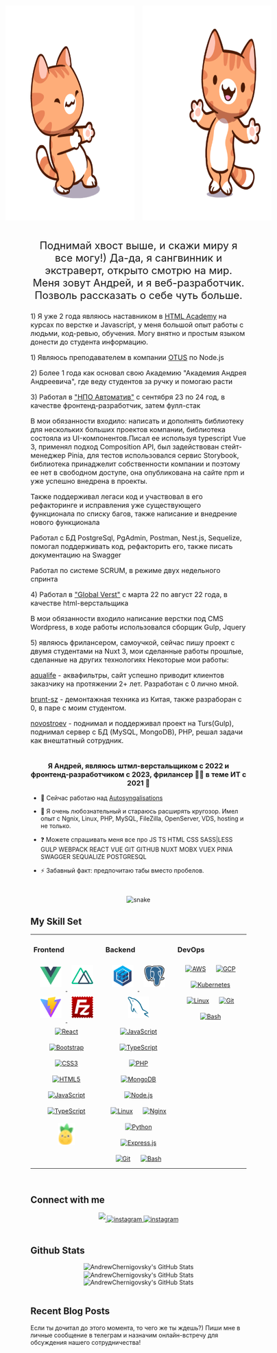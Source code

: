 <div align="center" style="display: grid; gap: 20px; align-items: center;">
<div align="center" style="display: flex; gap: 20px; align-items: center; justify-content: center">
<img src="./assets/tenor.gif" align="center" style="width: 300px"  height='500'/>
<img src="./assets/tenor-1.gif" align="center" style="width: 300px"  height='500'/>
</div>
<div>
	<p style="font-size: 24px;">Поднимай хвост выше, и скажи миру я все могу!) Да-да, я сангвинник и экстраверт, открыто смотрю на мир. Меня зовут Андрей, и я веб-разработчик. Позволь рассказать о себе чуть больше.</p>
	<p style="font-size: 16px; text-align: left;">1) Я уже 2 года являюсь наставником в <a href="https://htmlacademy.ru/">HTML Academy</a> на курсах по верстке и Javascript, у меня большой опыт работы с людьми, код-ревью, обучения. Могу внятно и простым языком донести до студента информацию.
  </p>
	<p style="font-size: 16px; text-align: left;">1) Являюсь преподавателем в компании <a href="https://otus.ru/">OTUS</a> по Node.js
  </p>
	<p style="font-size: 16px; text-align: left;">2) Более 1 года как основал свою Академию "Академия Андрея Андреевича", где веду студентов за ручку и помогаю расти</p>
  <p style="font-size: 16px; text-align: left;">3) Работал в <a href="https://npoamotiv.ru/">"НПО Автоматив"</a> с сентября 23 по 24 год, в качестве фронтенд-разработчик, затем фулл-стак</p>
	<p style="font-size: 16px; text-align: left;">В мои обязанности входило: написать и дополнять библиотеку для нескольких больших проектов компании, библиотека состояла из UI-компонентов.Писал ее используя typescript Vue 3, применял подход Composition API, был задействован стейт-менеджер Pinia, для тестов использовался сервис Storybook, библиотека принаджелит собственности компании и поэтому ее нет в свободном доступе, она опубликована на сайте npm и уже успешно внедрена в проекты.</p>
    <p style="font-size: 16px; text-align: left;">Также поддерживал легаси код и участвовал в его рефакторинге и исправления уже существующего функционала по списку багов, также написание и внедрение нового функционала</p>
    <p style="font-size: 16px; text-align: left;">Работал с БД PostgreSql, PgAdmin, Postman, Nest.js, Sequelize, помогал поддерживать код, рефакторить его, также писать документацию на Swagger</p>
    <p style="font-size: 16px; text-align: left;">Работал по системе SCRUM, в режиме двух недельного спринта</p>
    <p style="font-size: 16px; text-align: left;">4) Работал в <a href="https://global-verst.com/">"Global Verst"</a> с марта 22 по август 22 года, в качестве html-верстальщика</p>
        <p style="font-size: 16px; text-align: left;">В мои обязанности входило написание верстки под CMS Wordpress, в ходе работы использовался сборщик Gulp, Jquery</p>
        <p style="font-size: 16px; text-align: left;">5) являюсь фрилансером, самоучкой, сейчас пишу проект с двумя студентами на Nuxt 3, мои сделанные работы прошлые, сделанные на других технологиях
        Некоторые мои работы:
          <p style="font-size: 16px; text-align: left;">
        <a href="https://aqualife.kg/">aqualife</a> - аквафильтры, сайт успешно приводит клиентов заказчику на протяжении 2+ лет. Разработан с 0 лично мной.
          </p>
          <p style="font-size: 16px; text-align: left;">
        <a href="https://brunt-sz.ru">brunt-sz</a> - демонтажная техника из Китая, также разраборан с 0, в паре с моим студентом.
          </p>
          <p style="font-size: 16px; text-align: left;">
        <a href="https://novostroev.ru/">novostroev</a> - поднимал и поддерживал проект на Turs(Gulp), поднимал сервер с БД (MySQL, MongoDB), PHP, решал задачи как внештатный сотрудник.
          </p>
        </p>
</div>
</div>  

### <div align="center">Я Андрей, являюсь штмл-верстальщиком с 2022 и фронтенд-разработчиком с 2023, фрилансер 👨‍💻 в теме ИТ с 2021 🚀</div>  
  

- 🔭 Сейчас работаю над [Autosyngalisations](https://github.com/AndrewChernigovsky/autosignalization-kz-php)
  

- 🌱 Я очень любознательный и стараюсь расширять кругозор. Имел опыт с Ngnix, Linux, PHP, MySQL, FileZilla, OpenServer, VDS, hosting и не только.
  

- ❓ Можете спрашивать меня все про JS TS HTML CSS SASS|LESS GULP WEBPACK REACT VUE GIT GITHUB NUXT MOBX VUEX PINIA SWAGGER SEQUALIZE POSTGRESQL 
  

- ⚡ Забавный факт: предпочитаю табы вместо пробелов.
  

<br/>  
<p align="center" dir="auto">
<img width="600" src="https://github.com/AndrewChernigovsky/AndrewChernigovsky/blob/main/assets/animateSnake.svg" alt="snake" style="max-width: 100%;">
</p>


## My Skill Set  
<table><tr><td valign="top" width="33%">



### Frontend  
<div align="center">  
<a href="https://vuejs.org/" target="_blank">
  <img style="margin: 10px" src="./assets/Vue.js.svg" alt="sequelize"  height="50"/>
</a>  
<a href="https://nuxt.com/" target="_blank">
  <img style="margin: 10px" src="./assets/Nuxt JS.svg" alt="sequelize"  height="50"/>
</a>  
<a href="https://vite.dev/" target="_blank">
  <img style="margin: 10px" src="./assets/Vite.js.svg" alt="sequelize"  height="50"/>
</a>  
<a href="https://filezilla-project.org/" target="_blank">
  <img style="margin: 10px" src="./assets/FileZilla.svg" alt="sequelize"  height="50"/>
</a>  
<a href="https://reactjs.org/" target="_blank"><img style="margin: 10px" src="https://profilinator.rishav.dev/skills-assets/react-original-wordmark.svg" alt="React" height="50" /></a>  
<a href="https://getbootstrap.com/docs/3.4/javascript/" target="_blank"><img style="margin: 10px" src="https://profilinator.rishav.dev/skills-assets/bootstrap-plain.svg" alt="Bootstrap" height="50" /></a>  
<a href="https://www.w3schools.com/css/" target="_blank"><img style="margin: 10px" src="https://profilinator.rishav.dev/skills-assets/css3-original-wordmark.svg" alt="CSS3" height="50" /></a>  
<a href="https://en.wikipedia.org/wiki/HTML5" target="_blank"><img style="margin: 10px" src="https://profilinator.rishav.dev/skills-assets/html5-original-wordmark.svg" alt="HTML5" height="50" /></a>  
<a href="https://www.javascript.com/" target="_blank"><img style="margin: 10px" src="https://profilinator.rishav.dev/skills-assets/javascript-original.svg" alt="JavaScript" height="50" /></a>  
<a href="https://www.typescriptlang.org/" target="_blank"><img style="margin: 10px" src="https://profilinator.rishav.dev/skills-assets/typescript-original.svg" alt="TypeScript" height="50" /></a>  
<a href="https://pinia-ru.netlify.app/core-concepts/" target="_blank"><img style="margin: 10px" src="./assets/pinia.svg" alt="Pinia" height="50" /></a>  


</td><td valign="top" width="33%">



### Backend  
<div align="center">  
<a href="https://sequelize.org/" target="_blank">
  <img style="margin: 10px" src="./assets/sequelize.svg" alt="sequelize"  height="50"/>
</a>  
<a href="https://www.postgresql.org/" target="_blank">
  <img style="margin: 10px" src="./assets/PostgresSQL.svg" alt="postgresql"  height="50"/>
</a>  
<a href="https://www.mysql.com/" target="_blank">
  <img style="margin: 10px" src="./assets/MySQL.svg" alt="mysql"  height="50"/>
</a>  
<a href="https://www.javascript.com/" target="_blank"><img style="margin: 10px" src="https://profilinator.rishav.dev/skills-assets/javascript-original.svg" alt="JavaScript" height="50" /></a>  
<a href="https://www.typescriptlang.org/" target="_blank"><img style="margin: 10px" src="https://profilinator.rishav.dev/skills-assets/typescript-original.svg" alt="TypeScript" height="50" /></a>  
<a href="https://www.php.net/" target="_blank"><img style="margin: 10px" src="https://profilinator.rishav.dev/skills-assets/php-original.svg" alt="PHP" height="50" /></a>  
<a href="https://www.mongodb.com/" target="_blank"><img style="margin: 10px" src="https://profilinator.rishav.dev/skills-assets/mongodb-original-wordmark.svg" alt="MongoDB" height="50" /></a>  
<a href="https://nodejs.org/" target="_blank"><img style="margin: 10px" src="https://profilinator.rishav.dev/skills-assets/nodejs-original-wordmark.svg" alt="Node.js" height="50" /></a>  
<a href="https://www.linux.org/" target="_blank"><img style="margin: 10px" src="https://profilinator.rishav.dev/skills-assets/linux-original.svg" alt="Linux" height="50" /></a>  
<a href="https://www.nginx.com/" target="_blank"><img style="margin: 10px" src="https://profilinator.rishav.dev/skills-assets/nginx-original.svg" alt="Nginx" height="50" /></a>  
<a href="https://www.python.org/" target="_blank"><img style="margin: 10px" src="https://profilinator.rishav.dev/skills-assets/python-original.svg" alt="Python" height="50" /></a>  
<a href="https://expressjs.com/" target="_blank"><img style="margin: 10px" src="https://profilinator.rishav.dev/skills-assets/express-original-wordmark.svg" alt="Express.js" height="50" /></a>  
<a href="https://github.com/" target="_blank"><img style="margin: 10px" src="https://profilinator.rishav.dev/skills-assets/git-scm-icon.svg" alt="Git" height="50" /></a>  
<a href="https://www.gnu.org/software/bash/" target="_blank"><img style="margin: 10px" src="https://profilinator.rishav.dev/skills-assets/gnu_bash-icon.svg" alt="Bash" height="50" /></a>  
</div>

</td><td valign="top" width="33%">


### DevOps  
<div align="center">  
<a href="https://aws.amazon.com/" target="_blank"><img style="margin: 10px" src="https://profilinator.rishav.dev/skills-assets/amazonwebservices-original-wordmark.svg" alt="AWS" height="50" /></a>  
<a href="https://cloud.google.com/" target="_blank"><img style="margin: 10px" src="https://profilinator.rishav.dev/skills-assets/google_cloud-icon.svg" alt="GCP" height="50" /></a>  
<a href="https://kubernetes.io/" target="_blank"><img style="margin: 10px" src="https://profilinator.rishav.dev/skills-assets/kubernetes-icon.svg" alt="Kubernetes" height="50" /></a>  
<a href="https://www.linux.org/" target="_blank"><img style="margin: 10px" src="https://profilinator.rishav.dev/skills-assets/linux-original.svg" alt="Linux" height="50" /></a>  
<a href="https://github.com/" target="_blank"><img style="margin: 10px" src="https://profilinator.rishav.dev/skills-assets/git-scm-icon.svg" alt="Git" height="50" /></a>  
<a href="https://www.gnu.org/software/bash/" target="_blank"><img style="margin: 10px" src="https://profilinator.rishav.dev/skills-assets/gnu_bash-icon.svg" alt="Bash" height="50" /></a>  
</div>

</td></tr></table>  

<br/>  


## Connect with me  
<div align="center">
<a href="https://github.com/andrewchernigovsky" target="_blank">
<img src="https://img.shields.io/badge/github-%2324292e.svg?&style=for-the-badge&logo=github&logoColor=white alt=github" style="margin-bottom: 5px;" />
</a>
<a href="https://t.me/andrey_andreevich_official" target="_blank">
<img src="https://img.shields.io/badge/telegram-%23000000.svg?style=for-the-badge&logo=telegram&logoColor=white" alt=instagram style="margin-bottom: 5px;" />
</a>  
<a href="https://vk.com/andrey_andreevich_official" target="_blank">
<img src="https://img.shields.io/badge/vkontakte-%23000000.svg?style=for-the-badge&logo=vkontakte&logoColor=white" alt=instagram style="margin-bottom: 5px;" />
</a>  
</div>  
  

<br/>  


## Github Stats  
<div align="center">
<img src="https://github-readme-streak-stats.herokuapp.com/?user=AndrewChernigovsky&theme=yeblu&hide_border=true" alt="AndrewChernigovsky's GitHub Stats" />
</div>
<div align="center">
<img src="https://github-readme-stats.vercel.app/api?username=AndrewChernigovsky&theme=yeblu&show_icons=true&hide_border=true&count_private=true" alt="AndrewChernigovsky's GitHub Stats" align="center"  />
</div>  
<div align="center">
<img src="https://github-readme-stats.vercel.app/api/top-langs/?username=AndrewChernigovsky&theme=yeblu&show_icons=true&hide_border=true&layout=compact" alt="AndrewChernigovsky's GitHub Stats" />
</div>

<br/>  

## Recent Blog Posts  
<p>Если ты дочитал до этого момента, то чего же ты ждешь?) Пиши мне в личные сообщение в телеграм и назначим онлайн-встречу для обсуждения нашего сотрудничества!</p>
<br/>  

